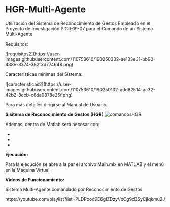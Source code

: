 # HGR-Multi-Agente
Utilización del Sistema de Reconocimiento de Gestos Empleado en el Proyecto de Investigación PIGR-19-07 para el Comando de un Sistema Multi-Agente

<p>Requisitos:</p>
![requisitos2](https://user-images.githubusercontent.com/110753610/190250332-ae133e31-bb90-438e-8374-392f3d774648.png)

<p>Características mínimas del Sistema:</p>
![caracteristicas2](https://user-images.githubusercontent.com/110753610/190250132-add82514-ac32-42b2-8ecb-c8da0878e25f.png)

<p>Para más detalles dirigirse al Manual de Usuario.</p>

<b>Sisitema de Reconocimiento de Gestos (HGR)</b>
![comandosHGR](https://user-images.githubusercontent.com/110753610/183478808-0bc47858-bb14-45a4-ad41-f016b325b9be.png)

Además, dentro de Matlab será necesar con:
<ul>
<li>  </li>
<li>  </li>
<li>  </li>
</ul>

<b>Ejecución:</b>
<p>Para la ejecución se abre a la par el archivo Main.mlx en MATLAB y el menú en la Máquina Virtual</p>

<b>Videos de Funcionamiento:</b>
<p>Sistema Multi-Agente comandado por Reconocimiento de Gestos</p>
<p>https://youtube.com/playlist?list=PLDPood9E6gIZDzyVxCg9xBSyCjIqkmu2J</p>


